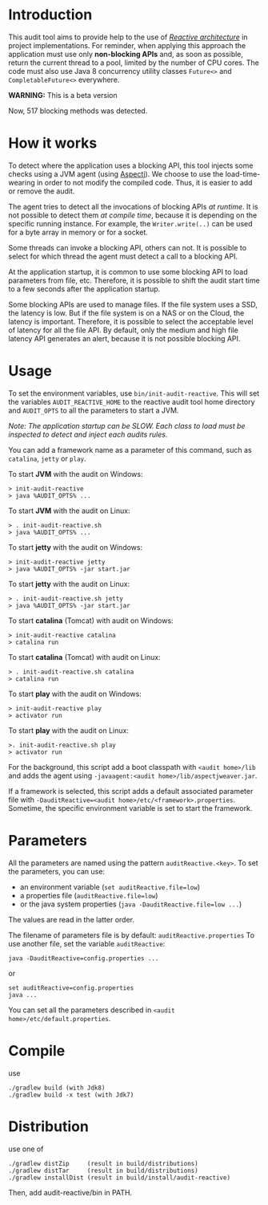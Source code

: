 # Introduction
This audit tool aims to provide help to the use of *[Reactive architecture](http://www.reactivemanifesto.org/)* in project implementations.
For reminder, when applying this approach the application must use only **non-blocking APIs** and,
as soon as possible, return the current thread to a pool, limited by the number of CPU cores.
The code must also use Java 8 concurrency utility classes `Future<>` and `CompletableFuture<>` everywhere.

**WARNING:** This is a beta version

Now, 517 blocking methods was detected.

# How it works
To detect where the application uses a blocking API, this tool injects some
checks using a JVM agent (using [Aspectj](https://www.eclipse.org/aspectj/)).
We choose to use the load-time-wearing in order to not modify the compiled code.
Thus, it is easier to add or remove the audit.

The agent tries to detect all the invocations of blocking APIs *at runtime*.
It is not possible to detect them *at compile time*, because it is
depending on the specific running instance. For example, the
`Writer.write(..)` can be used for a byte array in memory
or for a socket.

Some threads can invoke a blocking API, others can not. It is possible
to select for which thread the agent must detect a call to a blocking API.

At the application startup, it is common to use some blocking API to
load parameters from file, etc. Therefore, it is possible to shift the
audit start time to a few seconds after the application startup.

Some blocking APIs are used to manage files. If the file system uses a SSD,
the latency is low. But if the file system is on a NAS or on the Cloud,
the latency is important. Therefore, it is possible to select the
acceptable level of latency for all the file API. By default, only the
medium and high file latency API generates an alert, because it is not possible
blocking API.

# Usage
To set the environment variables, use `bin/init-audit-reactive`.
This will set the variables `AUDIT_REACTIVE_HOME` to the reactive audit tool home directory
and `AUDIT_OPTS` to all the parameters to start a JVM.

_Note: The application startup can be *SLOW*. Each class to load must be inspected
to *detect* and *inject* each audits rules._

You can add a framework name as a parameter of this command, such as
`catalina`, `jetty` or `play`.

To start **JVM** with the audit on Windows:

    > init-audit-reactive
    > java %AUDIT_OPTS% ...

To start **JVM** with the audit on Linux:

    > . init-audit-reactive.sh
    > java %AUDIT_OPTS% ...

To start **jetty** with the audit on Windows:

    > init-audit-reactive jetty
    > java %AUDIT_OPTS% -jar start.jar

To start **jetty** with the audit on Linux:

    > . init-audit-reactive.sh jetty
    > java %AUDIT_OPTS% -jar start.jar

To start **catalina** (Tomcat) with audit on Windows:

    > init-audit-reactive catalina
    > catalina run

To start **catalina** (Tomcat) with audit on Linux:

    > . init-audit-reactive.sh catalina
    > catalina run

To start **play** with the audit on Windows:

    > init-audit-reactive play
    > activator run

To start **play** with the audit on Linux:

    >. init-audit-reactive.sh play
    > activator run

For the background, this script add a boot classpath with `<audit home>/lib`
and adds the agent using `-javaagent:<audit home>/lib/aspectjweaver.jar`.

If a framework is selected, this script adds a default associated parameter file
with `-DauditReactive=<audit home>/etc/<framework>.properties`.
Sometime, the specific environment variable is set to start the framework.

# Parameters
All the parameters are named using the pattern `auditReactive.<key>`.
To set the parameters, you can use:

* an environment variable (`set auditReactive.file=low`)
* a properties file (`auditReactive.file=low`)
* or the java system properties (`java -DauditReactive.file=low ...`)

The values are read in the latter order.

The filename of parameters file is by default: `auditReactive.properties`
To use another file, set the variable `auditReactive`:

    java -DauditReactive=config.properties ...
    
or

    set auditReactive=config.properties
    java ...

You can set all the parameters described in `<audit home>/etc/default.properties`.

# Compile
use

    ./gradlew build (with Jdk8)
    ./gradlew build -x test (with Jdk7)

# Distribution
use one of

    ./gradlew distZip     (result in build/distributions)
    ./gradlew distTar     (result in build/distributions)
    ./gradlew installDist (result in build/install/audit-reactive)

Then, add audit-reactive/bin in PATH.

